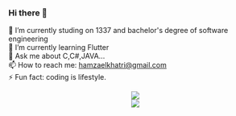### Hi there 👋
🔭 I’m currently studing on 1337 and bachelor's degree of software engineering<br>
🌱 I’m currently learning Flutter<br>
💬 Ask me about C,C#,JAVA...<br>
📫 How to reach me: hamzaelkhatri@gmail.com<br>
⚡ Fun fact: coding is lifestyle.<br>
<div style="text-align:center">
<img src="https://1337-readme.vercel.app/api/profile?cursus=42cursus&dark=true&login=helkhatr"/><br>
<img src="https://github-readme-stats.vercel.app/api?username=hamzaelkhatri&show_icons=true&theme=radical"/>
</div>
